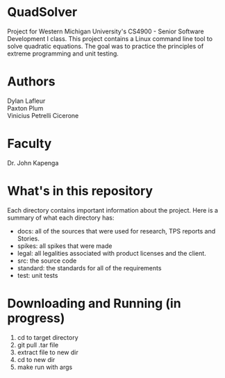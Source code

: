 # QuadSolver

Project for Western Michigan University's CS4900 - Senior Software Development I class.
This project contains a Linux command line tool to solve quadratic equations. The goal was to
practice the principles of extreme programming and unit testing.

# Authors
Dylan Lafleur\
Paxton Plum\
Vinicius Petrelli Cicerone

# Faculty
Dr. John Kapenga

# What's in this repository

Each directory contains important information about the project.
Here is a summary of what each directory has:

- docs: all of the sources that were used for research, TPS reports and Stories.
- spikes: all spikes that were made
- legal: all legalities associated with product licenses and the client.
- src: the source code
- standard: the standards for all of the requirements
- test: unit tests

# Downloading and Running (in progress)
1) cd to target directory
2) git pull .tar file
3) extract file to new dir
4) cd to new dir
5) make run with args
